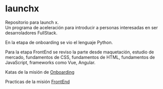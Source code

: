 # launchx
Repositorio para launch x.  
Un programa de aceleración para introducir a personas interesadas en 
ser desarroladores FullStack.

En la etapa de onboarding se vio el lenguaje Python.

Para la etapa FrontEnd se reviso la parte desde maquetación, estudio de mercado, fundamentos de CSS, fundamentos de HTML, fundamentos de JavaScript, frameworks como Vue, Angular.


Katas de la misión de [Onboarding](https://github.com/joslo2345/launchx/tree/main/onboarding)

Practicas de la misión [FrontEnd](https://github.com/joslo2345/launchx/tree/main/frontend)

